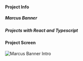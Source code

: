 #### Project Info

##### Marcus Banner
##### Projects with React and Typescript

#### Project Screen
![Marcus Banner Intro](https://user-images.githubusercontent.com/20872150/54501695-248b9800-496a-11e9-8e53-ca456e08f3e7.gif)
